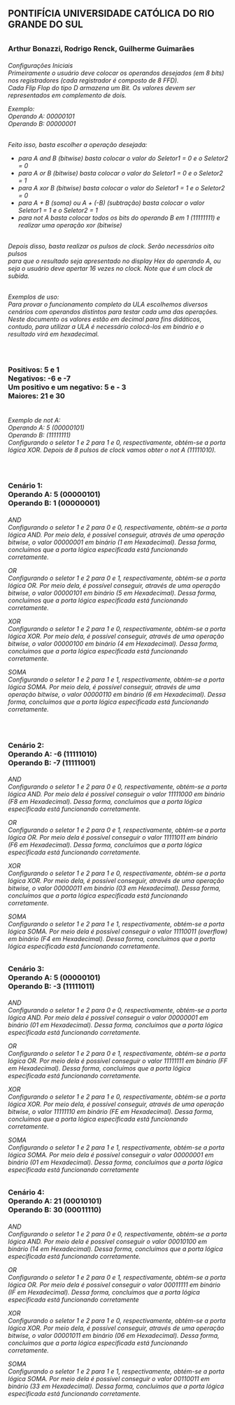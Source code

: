 <h2>PONTIFÍCIA UNIVERSIDADE CATÓLICA DO RIO GRANDE DO SUL<h6>

<h3>Arthur Bonazzi, Rodrigo Renck, Guilherme Guimarães<h6>


Configurações Iniciais <br /> 
Primeiramente o usuário deve colocar os operandos desejados (em 8 bits) nos registradores (cada registrador é composto de 8 FFD). <br /> Cada Flip Flop do tipo D armazena um Bit. Os valores devem ser representados em complemento de dois.

Exemplo: <br />
Operando A: 00000101 <br />
Operando B: 00000001


 


<br />Feito isso, basta escolher a operação desejada: <br />
- para A and B (bitwise) basta colocar o valor do Seletor1 = 0 e o Seletor2 = 0<br /> 
- para A or B (bitwise) basta colocar o valor do Seletor1 = 0 e o Seletor2 = 1 <br />
- para A xor B (bitwise) basta colocar o valor do Seletor1 = 1 e o Seletor2 = 0 <br />
- para A + B (soma) ou A + (-B) (subtração) basta colocar o valor Seletor1 = 1 e o Seletor2 = 1 <br />
- para not A basta colocar todos os bits do operando B em 1 (11111111) e realizar uma operação xor (bitwise) <br />
  <br />

Depois disso, basta realizar os pulsos de clock. 
Serão necessários oito pulsos <br /> para que o resultado seja apresentado no display Hex do operando A, ou seja o usuário deve apertar 16 vezes no clock. 
Note que é um clock de subida. 


<br />Exemplos de uso: <br />
Para provar o funcionamento completo da ULA escolhemos diversos cenários com operandos distintos para testar cada uma das operações.
Neste documento os valores estão em decimal para fins didáticos, contudo, para utilizar a ULA é necessário colocá-los em binário e o resultado virá em hexadecimal.

<br /><h3>Positivos: 5 e 1 <br />
Negativos: -6 e -7<br />
Um positivo e um negativo: 5 e - 3<br />
Maiores: 21 e 30 <h6>


<br />Exemplo de not A:<br />
Operando A: 5 (00000101)<br />
Operando B:  (11111111)<br />
Configurando o seletor 1 e 2 para 1 e 0, respectivamente, obtém-se a porta lógica XOR. Depois de 8 pulsos de clock vamos obter o not A (11111010).


<br /><h3>Cenário 1:  
Operando A: 5 (00000101)<br />
Operando B: 1 (00000001) <h6>

AND<br />
Configurando o seletor 1 e 2 para 0 e 0, respectivamente, obtém-se a porta lógica AND. Por meio dela, é possível conseguir, através de uma operação bitwise, o valor 00000001 em binário (1 em Hexadecimal). Dessa forma, concluímos que a porta lógica especificada está funcionando corretamente.

OR <br />
Configurando o seletor 1 e 2 para 0 e 1, respectivamente, obtém-se a porta lógica OR. Por meio dela, é possível conseguir, através de uma operação bitwise, o valor 00000101 em binário (5 em Hexadecimal). Dessa forma, concluímos que a porta lógica especificada está funcionando corretamente.

XOR<br />
Configurando o seletor 1 e 2 para 1 e 0, respectivamente, obtém-se a porta lógica XOR. Por meio dela, é possível conseguir, através de uma operação bitwise, o valor 00000100 em binário (4 em Hexadecimal). Dessa forma, concluímos que a porta lógica especificada está funcionando corretamente.

SOMA <br />
Configurando o seletor 1 e 2 para 1 e 1, respectivamente, obtém-se a porta lógica SOMA. Por meio dela, é possível conseguir, através de uma operação bitwise, o valor 00000110 em binário (6 em Hexadecimal). Dessa forma, concluímos que a porta lógica especificada está funcionando corretamente.


<br /><h3>Cenário 2:<br />
Operando A: -6 (11111010) <br />
Operando B: -7 (11111001)  <h6>

AND<br />
Configurando o seletor 1 e 2 para 0 e 0, respectivamente, obtém-se a porta lógica AND. Por meio dela é possível conseguir o valor 11111000 em binário (F8 em Hexadecimal). Dessa forma, concluímos que a porta lógica especificada está funcionando corretamente.

OR<br />
Configurando o seletor 1 e 2 para 0 e 1, respectivamente, obtém-se a porta lógica OR. Por meio dela é possível conseguir o valor 11111011 em binário (F6 em Hexadecimal). Dessa forma, concluímos que a porta lógica especificada está funcionando corretamente.


XOR<br />
Configurando o seletor 1 e 2 para 1 e 0, respectivamente, obtém-se a porta lógica XOR. Por meio dela, é possível conseguir, através de uma operação bitwise, o valor 00000011 em binário (03 em Hexadecimal). Dessa forma, concluímos que a porta lógica especificada está funcionando corretamente.



SOMA<br />
Configurando o seletor 1 e 2 para 1 e 1, respectivamente, obtém-se a porta lógica SOMA. Por meio dela é possível conseguir o valor 11110011 (overflow) em binário (F4 em Hexadecimal). Dessa forma, concluímos que a porta lógica especificada está funcionando corretamente.

<h3>Cenário 3:<br />
Operando A: 5 (00000101)<br />
Operando B: -3 (11111011)<h6>


AND<br />
Configurando o seletor 1 e 2 para 0 e 0, respectivamente, obtém-se a porta lógica AND. Por meio dela é possível conseguir o valor 00000001 em binário (01 em Hexadecimal). Dessa forma, concluímos que a porta lógica especificada está funcionando corretamente.

OR <br />
Configurando o seletor 1 e 2 para 0 e 1, respectivamente, obtém-se a porta lógica OR. Por meio dela é possível conseguir o valor 11111111 em binário (FF em Hexadecimal). Dessa forma, concluímos que a porta lógica especificada está funcionando corretamente.


XOR<br />
Configurando o seletor 1 e 2 para 1 e 0, respectivamente, obtém-se a porta lógica XOR. Por meio dela, é possível conseguir, através de uma operação bitwise, o valor 11111110 em binário (FE em Hexadecimal). Dessa forma, concluímos que a porta lógica especificada está funcionando corretamente.



SOMA<br />
Configurando o seletor 1 e 2 para 1 e 1, respectivamente, obtém-se a porta lógica SOMA. Por meio dela é possível conseguir o valor  00000001 em binário (01 em Hexadecimal). Dessa forma, concluímos que a porta lógica especificada está funcionando corretamente

<h3>Cenário 4:<br />
Operando A: 21 (00010101)<br />
Operando B: 30 (00011110)<h6>

AND<br />
Configurando o seletor 1 e 2 para 0 e 0, respectivamente, obtém-se a porta lógica AND. Por meio dela é possível conseguir o valor 00010100 em binário (14 em Hexadecimal). Dessa forma, concluímos que a porta lógica especificada está funcionando corretamente.

OR<br />
Configurando o seletor 1 e 2 para 0 e 1, respectivamente, obtém-se a porta lógica OR. Por meio dela é possível conseguir o valor 00011111 em binário (IF em Hexadecimal). Dessa forma, concluímos que a porta lógica especificada está funcionando corretamente


XOR<br />
Configurando o seletor 1 e 2 para 1 e 0, respectivamente, obtém-se a porta lógica XOR. Por meio dela, é possível conseguir, através de uma operação bitwise, o valor 00001011 em binário (06 em Hexadecimal). Dessa forma, concluímos que a porta lógica especificada está funcionando corretamente.



SOMA<br />
Configurando o seletor 1 e 2 para 1 e 1, respectivamente, obtém-se a porta lógica SOMA. Por meio dela é possível conseguir o valor 00110011 em binário (33 em Hexadecimal). Dessa forma, concluímos que a porta lógica especificada está funcionando corretamente. 

